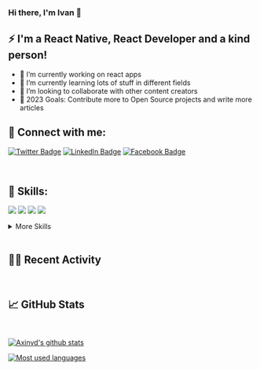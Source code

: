 ### Hi there, I'm Ivan 👋
## ⚡ I'm a React Native, React Developer and a kind person!

- 🔭 I’m currently working on react apps
- 🌱 I’m currently learning lots of stuff in different fields
- 👯 I’m looking to collaborate with other content creators
- 🥅 2023 Goals: Contribute more to Open Source projects and write more articles

## 📣 Connect with me:

[![Twitter Badge](https://img.shields.io/badge/Twitter-Profile-informational?style=flat&logo=twitter&logoColor=white&color=1CA2F1)](https://twitter.com/axinvd)
[![LinkedIn Badge](https://img.shields.io/badge/LinkedIn-Profile-informational?style=flat&logo=linkedin&logoColor=white&color=1CA2F1)](https://linkedin.com/in/axinvd)
[![Facebook Badge](https://img.shields.io/badge/Facebook-Profile-informational?style=flat&logo=facebook&logoColor=white&color=1CA2F1)](https://www.facebook.com/axinvd)

<br>

## 💼 Skills:

![](https://img.shields.io/badge/Code-React-informational?style=flat&logo=react&logoColor=white&color=4AB197)
![](https://img.shields.io/badge/Code-Redux-informational?style=flat&logo=Redux&logoColor=white&color=4AB197)
![](https://img.shields.io/badge/Code-JavaScript-informational?style=flat&logo=JavaScript&logoColor=white&color=4AB197)
![](https://img.shields.io/badge/Code-TypeScript-informational?style=flat&logo=TypeScript&logoColor=white&color=4AB197)

<details>
<summary>More Skills</summary>
<br>

![](https://img.shields.io/badge/Style-CSS-informational?style=flat&logo=css3&logoColor=white&color=4AB197)
![](https://img.shields.io/badge/Style-Sass-informational?style=flat&logo=Sass&logoColor=white&color=4AB197)

<br>

![](https://img.shields.io/badge/Test-Jest-informational?style=flat&logo=jest&logoColor=white&color=4AB197)
![](https://img.shields.io/badge/Test-Mocha-informational?style=flat&logo=Mocha&logoColor=white&color=4AB197)


<br>

![](https://img.shields.io/badge/Tools-Docker-informational?style=flat&logo=docker&logoColor=white&color=4AB197)
![](https://img.shields.io/badge/Tools-Actions-informational?style=flat&logo=github-actions&logoColor=white&color=4AB197)
![](https://img.shields.io/badge/Tools-NPM-informational?style=flat&logo=npm&logoColor=white&color=4AB197)
![](https://img.shields.io/badge/Tools-Postman-informational?style=flat&logo=Postman&logoColor=white&color=4AB197)
![](https://img.shields.io/badge/Tools-GitHub-informational?style=flat&logo=GitHub&logoColor=white&color=4AB197)
![](https://img.shields.io/badge/Tools-GitLab-informational?style=flat&logo=GitLab&logoColor=white&color=4AB197)
![](https://img.shields.io/badge/Tools-Bitbucket-informational?style=flat&logo=Bitbucket&logoColor=white&color=4AB197)
![](https://img.shields.io/badge/Tools-Jira-informational?style=flat&logo=Jira-Software&logoColor=white&color=4AB197)

</details>

<br>

## 👨‍💻 Recent Activity

<!--START_SECTION:activity-->
<!--END_SECTION:activity-->

<br>

## &#x1f4c8; GitHub Stats

<br>

[![Axinvd's github stats](https://github-readme-stats.vercel.app/api?username=axinvd&count_private=true&show_icons=true&bg_color=30,e96443,904e95&title_color=fff&text_color=fff&icon_color=fff)]()

[![Most used languages](https://github-readme-stats.vercel.app/api/top-langs/?username=axinvd&langs_count=8&layout=compact&bg_color=30,e96443,904e95&title_color=fff&text_color=fff&icon_color=fff)]()

<br>

